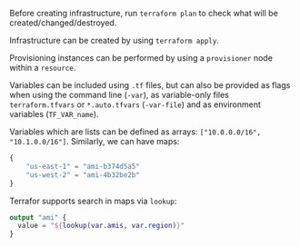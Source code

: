 Before creating infrastructure, run `terraform plan` to check what will be created/changed/destroyed.

Infrastructure can be created by using `terraform apply`.

Provisioning instances can be performed by using a `provisioner` node within a `resource`.

Variables can be included using `.tf` files, but can also be provided as flags
when using the command line (`-var`), as variable-only files `terraform.tfvars` or `*.auto.tfvars` (`-var-file`) and as environment variables (`TF_VAR_name`).

Variables which are lists can be defined as arrays: `["10.0.0.0/16", "10.1.0.0/16"]`. Similarly, we can have maps: 

```terraform
{
    "us-east-1" = "ami-b374d5a5"
    "us-west-2" = "ami-4b32be2b"
}
```

Terrafor supports search in maps via `lookup`: 

```terraform
output "ami" {
  value = "${lookup(var.amis, var.region)}"
}
```



